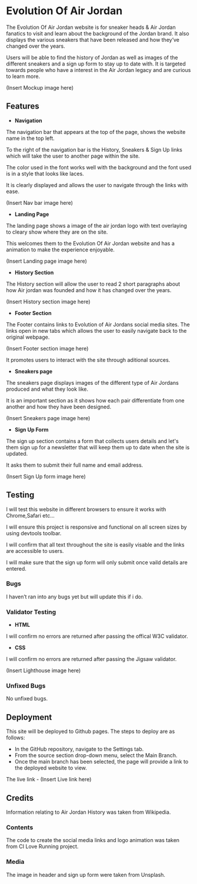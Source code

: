 # Evolution Of Air Jordan

The Evolution Of Air Jordan website is for sneaker heads & Air Jordan fanatics to visit and learn about the background of the Jordan brand. It also displays the various sneakers that have been released and how they’ve changed over the years.

Users will be able to find the history of Jordan as well as images of the different sneakers and a sign up form to stay up to date with. It is targeted towards people who have a interest in the Air Jordan legacy and are curious to learn more.

(Insert Mockup image here)

## Features


- __Navigation__

The navigation bar that appears at the top of the page, shows the website name in the top left.

To the right of the navigation bar is the History, Sneakers & Sign Up links which will take the user to another page within the site.

The color used in the font works well with the background and the font used is in a style that looks like laces. 

It is clearly displayed and allows the user to navigate through the links with ease.

(Insert Nav bar image here)

- __Landing Page__

The landing page shows a image of the air jordan logo with text overlaying to cleary show where they are on the site.

This welcomes them to the Evolution Of Air Jordan website and has a animation to make the experience enjoyable.

(Insert Landing page image here)

- __History Section__

The History section will allow the user to read 2 short paragraphs about how Air jordan was founded and how it has changed over the years.

(Insert History section image here)

- __Footer Section__

The Footer contains links to Evolution of Air Jordans social media sites. The links open in new tabs which allows the user to easily navigate back to the original webpage.

(Insert Footer section image here)

It promotes users to interact with the site through aditional sources.

- __Sneakers page__

The sneakers page displays images of the different type of Air Jordans produced and what they look like.

It is an important section as it shows how each pair differentiate from one another and how they have been designed.

(Insert Sneakers page image here)

- __Sign Up Form__

The sign up section contains a form that collects users details and let's them sign up for a newsletter that will keep them up to date when the site is updated.

It asks them to submit their full name and email address.

(Insert Sign Up form image here)

## Testing

I will test this website in different browsers to ensure it works with Chrome,Safari etc...

I will ensure this project is responsive and functional on all screen sizes by using devtools toolbar.

I will confirm that all text throughout the site is easily visable and the links are accessible to users. 

I will make sure that the sign up form will only submit once vaild details are entered.



### Bugs

I haven’t ran into any bugs yet but will update this if i do.


### Validator Testing


- __HTML__

I will confirm no errors are returned after passing the offical W3C validator.

- __CSS__

I will confirm no errors are returned after passing the Jigsaw validator.

(Insert Lighthouse image here)


### Unfixed Bugs

No unfixed bugs.


## Deployment

This site will be deployed to Github pages. The steps to deploy are as follows:

- In the GitHub repository, navigate to the Settings tab.
- From the source section drop-down menu, select the Main Branch.
- Once the main branch has been selected, the page will provide a link to the deployed website to view.

The live link - (Insert Live link here)

## Credits

Information relating to Air Jordan History was taken from Wikipedia.

### Contents

The code to create the social media links and logo animation was taken from CI Love Running project.

### Media

The image in header and sign up form were taken from Unsplash.



